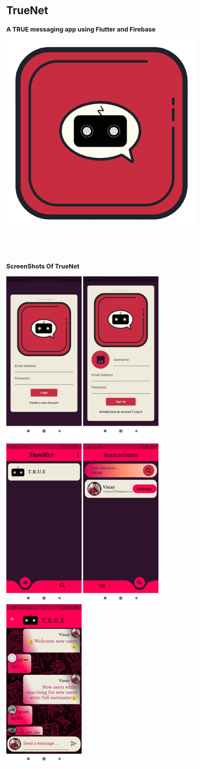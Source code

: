 # TrueNet

### A TRUE messaging app using Flutter and Firebase 


<p align="center">
  <img src="https://github.com/rokkam7784/true_net/blob/main/images/TrueNet-noBg.png" alt="TrueNet Logo" />
</p>


<br><br>
<br>

### ScreenShots Of TrueNet 

<p float="left">
<img src="https://github.com/rokkam7784/true_net/blob/main/images/TrueNetSS/SignIn.jpeg" alt="SignIn" width="200"/>
<img src="https://github.com/rokkam7784/true_net/blob/main/images/TrueNetSS/SignUp.jpeg" alt="SignIn" width="200"/>
<br><br>
<img src="https://github.com/rokkam7784/true_net/blob/main/images/TrueNetSS/ChatRoomScreen.jpeg" alt="SignIn" width="200"/>
<img src="https://github.com/rokkam7784/true_net/blob/main/images/TrueNetSS/SearchScreen.jpeg" alt="SignIn" width="200"/>
<img src="https://github.com/rokkam7784/true_net/blob/main/images/TrueNetSS/ChatScreen.jpeg" alt="SignIn" width="200"/>
</p>
